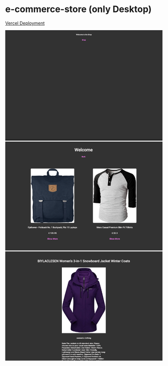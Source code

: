 # e-commerce-store (only Desktop)

[Vercel Deployment](https://e-commerce-store-gamma-ten.vercel.app/)

<div>

<img src="./public/img/readme1.png" alt="readme picture" width="500px">
<img src="./public/img/readme2.png"alt="readme picture" width="500px">
<img src="./public/img/readme3.png" alt="readme picture" width="500px">

</div>
